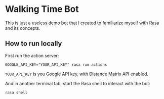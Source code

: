 # Walking Time Bot

This is just a useless demo bot that I created to familiarize myself with Rasa and its concepts.

## How to run locally

First run the action server:

```
GOOGLE_API_KEY="YOUR_API_KEY" rasa run actions
```

`YOUR_API_KEY` is you Google API key, with [Distance Matrix API](https://developers.google.com/maps/documentation/distance-matrix) enabled.


And in another terminal tab, start the Rasa shell to interact with the bot:

```
rasa shell
```